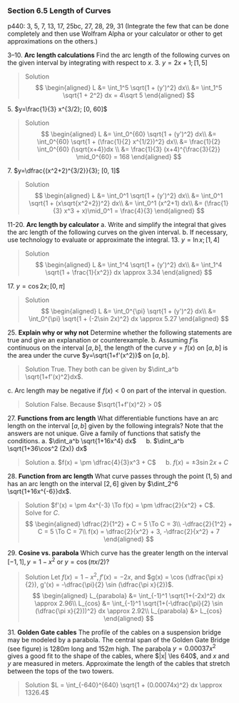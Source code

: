 ### Section 6.5 Length of Curves
p440: 3, 5, 7, 13, 17, 25bc, 27, 28, 29, 31 (Integrate the few that can be done completely and then use Wolfram Alpha or your calculator or other to get approximations on the others.)

3–10\. **Arc length calculations** Find the arc length of the following curves on the given interval by integrating with respect to $x$.
3\. $y=2x+1; [1, 5]$
>Solution
$$
\begin{aligned}
L &= \int_1^5 \sqrt{1 + (y')^2} dx\\
&= \int_1^5 \sqrt{1 + 2^2} dx = 4\sqrt 5
\end{aligned}
$$

5\. $y=\frac{1}{3} x^{3/2}; [0, 60]$
>Solution
$$
\begin{aligned}
L &= \int_0^{60} \sqrt{1 + (y')^2} dx\\
&= \int_0^{60} \sqrt{1 + (\frac{1}{2} x^{1/2})^2} dx\\
&= \frac{1}{2} \int_0^{60} (\sqrt{x+4})dx \\
&= \frac{1}{3} (x+4)^{\frac{3}{2}} \mid_0^{60} = 168
\end{aligned}
$$

7\. $y=\dfrac{(x^2+2)^{3/2}}{3}; [0, 1]$
>Solution
$$
\begin{aligned}
L &= \int_0^1 \sqrt{1 + (y')^2} dx\\
&= \int_0^1 \sqrt{1 + (x\sqrt{x^2+2})^2} dx\\
&= \int_0^1 (x^2+1) dx\\
&= (\frac{1}{3} x^3 + x)\mid_0^1 = \frac{4}{3}
\end{aligned}
$$

<!-- pagebreak -->
11-20\. **Arc length by calculator**
a. Write and simplify the integral that gives the arc length of the following curves on the given interval.
b. If necessary, use technology to evaluate or approximate the integral.
13\. $y=\ln x; [1, 4]$
>Solution
$$
\begin{aligned}
L &= \int_1^4 \sqrt{1 + (y')^2} dx\\
&= \int_1^4 \sqrt{1 + \frac{1}{x^2}} dx \approx 3.34
\end{aligned}
$$

17\. $y=\cos 2x; [0, \pi]$
>Solution
$$
\begin{aligned}
L &= \int_0^{\pi} \sqrt{1 + (y')^2} dx\\
&= \int_0^{\pi} \sqrt{1 + (-2\sin 2x)^2} dx \approx 5.27
\end{aligned}
$$

25\. **Explain why or why not** Determine whether the following statements are true and give an explanation or counterexample.
b. Assuming $f'$is continuous on the interval $[a,b]$, the length of the curve $y=f(x)$ on $[a,b]$ is the area under the curve $y=\sqrt{1+f'(x^2)}$ on $[a, b]$.
>Solution
True. They both can be given by $\dint_a^b \sqrt{1+f'(x)^2}dx$.

c. Arc length may be negative if $f(x) < 0$ on part of the interval in question.
>Solution
False. Because $\sqrt{1+f'(x)^2} > 0$

27\. **Functions from arc length** What differentiable functions have an arc length on the interval $[a, b]$ given by the following integrals? Note that the answers are not unique. Give a family of functions that satisfy the conditions.
a. $\dint_a^b \sqrt{1+16x^4} dx$ &emsp; b. $\dint_a^b \sqrt{1+36\cos^2 (2x)} dx$
>Solution
a. $f(x) = \pm \dfrac{4}{3}x^3 + C$ &emsp; b. $f(x) = \pm 3\sin 2x + C$

<!-- pagebreak -->
28\. **Function from arc length** What curve passes through the point $(1, 5)$ and has an arc length on the interval $[2, 6]$ given by $\dint_2^6 \sqrt{1+16x^{-6}}dx$.
>Solution
$f'(x) = \pm 4x^{-3} \To f(x) = \pm \dfrac{2}{x^2} + C$. Solve for $C$.
$$
\begin{aligned}
\dfrac{2}{1^2} + C = 5 \To C = 3\\
-\dfrac{2}{1^2} + C = 5 \To C = 7\\
f(x) = \dfrac{2}{x^2} + 3, -\dfrac{2}{x^2} + 7
\end{aligned}
$$

29\. **Cosine vs. parabola** Which curve has the greater length on the interval $[-1, 1], y=1-x^2$ or $y=\cos(\pi x/2)$?
>Solution
Let $f(x) = 1-x^2, f'(x)=-2x$, and $g(x) = \cos (\dfrac{\pi x}{2}), g'(x) = -\dfrac{\pi}{2} \sin (\dfrac{\pi x}{2})$.
$$
\begin{aligned}
L_{parabola} &= \int_{-1}^1 \sqrt{1+(-2x)^2} dx \approx 2.96\\
L_{cos} &= \int_{-1}^1 \sqrt{1+(-\dfrac{\pi}{2} \sin (\dfrac{\pi x}{2}))^2} dx \approx 2.92\\
L_{parabola} &> L_{cos}
\end{aligned}
$$

31\. **Golden Gate cables** The profile of the cables on a suspension bridge may be modeled by a parabola. The central span of the Golden Gate Bridge (see figure) is $1280m$ long and $152m$ high. The parabola $y = 0.00037x^2$ gives a good fit to the shape of the cables, where $|x| \les 640$, and $x$ and $y$ are measured in meters. Approximate the length of the cables that stretch between the tops of the two towers.
>Solution
$L = \int_{-640}^{640} \sqrt{1 + (0.00074x)^2} dx \approx 1326.4$
